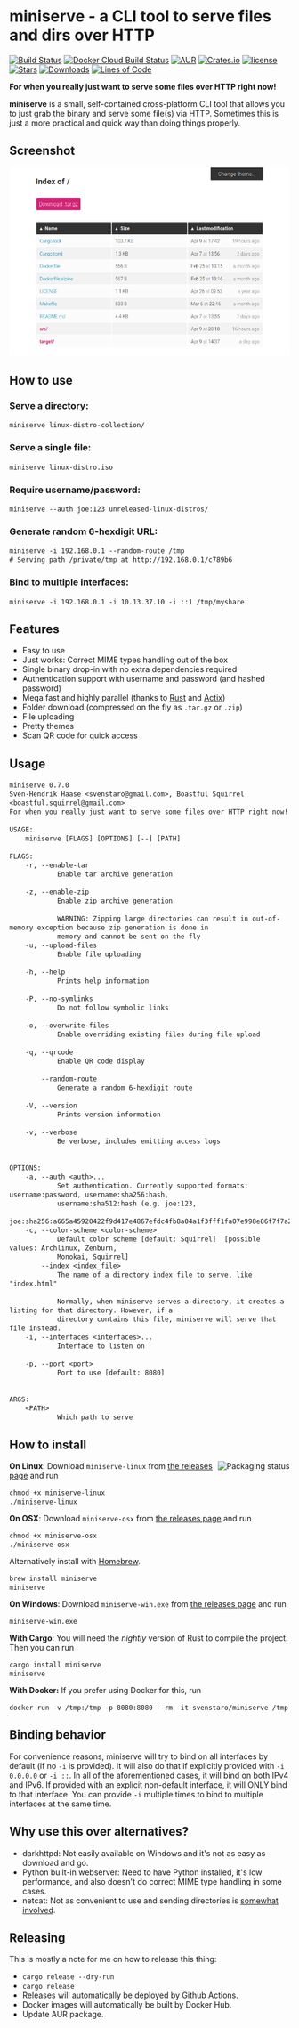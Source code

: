 # miniserve - a CLI tool to serve files and dirs over HTTP

[![Build Status](https://travis-ci.org/svenstaro/miniserve.svg?branch=master)](https://travis-ci.org/svenstaro/miniserve)
[![Docker Cloud Build Status](https://img.shields.io/docker/cloud/build/svenstaro/miniserve)](https://cloud.docker.com/repository/docker/svenstaro/miniserve/)
[![AUR](https://img.shields.io/aur/version/miniserve.svg)](https://aur.archlinux.org/packages/miniserve/)
[![Crates.io](https://img.shields.io/crates/v/miniserve.svg)](https://crates.io/crates/miniserve)
[![license](http://img.shields.io/badge/license-MIT-blue.svg)](https://github.com/svenstaro/miniserve/blob/master/LICENSE)
[![Stars](https://img.shields.io/github/stars/svenstaro/miniserve.svg)](https://github.com/svenstaro/miniserve/stargazers)
[![Downloads](https://img.shields.io/github/downloads/svenstaro/miniserve/total.svg)](https://github.com/svenstaro/miniserve/releases)
[![Lines of Code](https://tokei.rs/b1/github/svenstaro/miniserve)](https://github.com/svenstaro/miniserve)

**For when you really just want to serve some files over HTTP right now!**

**miniserve** is a small, self-contained cross-platform CLI tool that allows you to just grab the binary and serve some file(s) via HTTP.
Sometimes this is just a more practical and quick way than doing things properly.

## Screenshot

![Screenshot](screenshot.png)

## How to use

### Serve a directory:

    miniserve linux-distro-collection/

### Serve a single file:

    miniserve linux-distro.iso

### Require username/password:

    miniserve --auth joe:123 unreleased-linux-distros/

### Generate random 6-hexdigit URL:

    miniserve -i 192.168.0.1 --random-route /tmp
    # Serving path /private/tmp at http://192.168.0.1/c789b6

### Bind to multiple interfaces:

    miniserve -i 192.168.0.1 -i 10.13.37.10 -i ::1 /tmp/myshare

## Features

- Easy to use
- Just works: Correct MIME types handling out of the box
- Single binary drop-in with no extra dependencies required
- Authentication support with username and password (and hashed password)
- Mega fast and highly parallel (thanks to [Rust](https://www.rust-lang.org/) and [Actix](https://actix.rs/))
- Folder download (compressed on the fly as `.tar.gz` or `.zip`)
- File uploading
- Pretty themes
- Scan QR code for quick access

## Usage

    miniserve 0.7.0
    Sven-Hendrik Haase <svenstaro@gmail.com>, Boastful Squirrel <boastful.squirrel@gmail.com>
    For when you really just want to serve some files over HTTP right now!

    USAGE:
        miniserve [FLAGS] [OPTIONS] [--] [PATH]

    FLAGS:
        -r, --enable-tar
                Enable tar archive generation

        -z, --enable-zip
                Enable zip archive generation

                WARNING: Zipping large directories can result in out-of-memory exception because zip generation is done in
                memory and cannot be sent on the fly
        -u, --upload-files
                Enable file uploading

        -h, --help
                Prints help information

        -P, --no-symlinks
                Do not follow symbolic links

        -o, --overwrite-files
                Enable overriding existing files during file upload

        -q, --qrcode
                Enable QR code display

            --random-route
                Generate a random 6-hexdigit route

        -V, --version
                Prints version information

        -v, --verbose
                Be verbose, includes emitting access logs


    OPTIONS:
        -a, --auth <auth>...
                Set authentication. Currently supported formats: username:password, username:sha256:hash,
                username:sha512:hash (e.g. joe:123,
                joe:sha256:a665a45920422f9d417e4867efdc4fb8a04a1f3fff1fa07e998e86f7f7a27ae3)
        -c, --color-scheme <color-scheme>
                Default color scheme [default: Squirrel]  [possible values: Archlinux, Zenburn,
                Monokai, Squirrel]
            --index <index_file>
                The name of a directory index file to serve, like "index.html"

                Normally, when miniserve serves a directory, it creates a listing for that directory. However, if a
                directory contains this file, miniserve will serve that file instead.
        -i, --interfaces <interfaces>...
                Interface to listen on

        -p, --port <port>
                Port to use [default: 8080]


    ARGS:
        <PATH>
                Which path to serve

## How to install

<a href="https://repology.org/project/miniserve/versions"><img align="right" src="https://repology.org/badge/vertical-allrepos/miniserve.svg" alt="Packaging status"></a>

**On Linux**: Download `miniserve-linux` from [the releases page](https://github.com/svenstaro/miniserve/releases) and run

    chmod +x miniserve-linux
    ./miniserve-linux

**On OSX**: Download `miniserve-osx` from [the releases page](https://github.com/svenstaro/miniserve/releases) and run

    chmod +x miniserve-osx
    ./miniserve-osx

Alternatively install with [Homebrew](https://brew.sh/).

    brew install miniserve
    miniserve

**On Windows**: Download `miniserve-win.exe` from [the releases page](https://github.com/svenstaro/miniserve/releases) and run

    miniserve-win.exe

**With Cargo**: You will need the _nightly_ version of Rust to compile the project. Then you can run

    cargo install miniserve
    miniserve

**With Docker:** If you prefer using Docker for this, run

    docker run -v /tmp:/tmp -p 8080:8080 --rm -it svenstaro/miniserve /tmp

## Binding behavior

For convenience reasons, miniserve will try to bind on all interfaces by default (if no `-i` is provided).
It will also do that if explicitly provided with `-i 0.0.0.0` or `-i ::`.
In all of the aforementioned cases, it will bind on both IPv4 and IPv6.
If provided with an explicit non-default interface, it will ONLY bind to that interface.
You can provide `-i` multiple times to bind to multiple interfaces at the same time.

## Why use this over alternatives?

- darkhttpd: Not easily available on Windows and it's not as easy as download and go.
- Python built-in webserver: Need to have Python installed, it's low performance, and also doesn't do correct MIME type handling in some cases.
- netcat: Not as convenient to use and sending directories is [somewhat involved](https://nakkaya.com/2009/04/15/using-netcat-for-file-transfers/).

## Releasing

This is mostly a note for me on how to release this thing:

- `cargo release --dry-run`
- `cargo release`
- Releases will automatically be deployed by Github Actions.
- Docker images will automatically be built by Docker Hub.
- Update AUR package.
